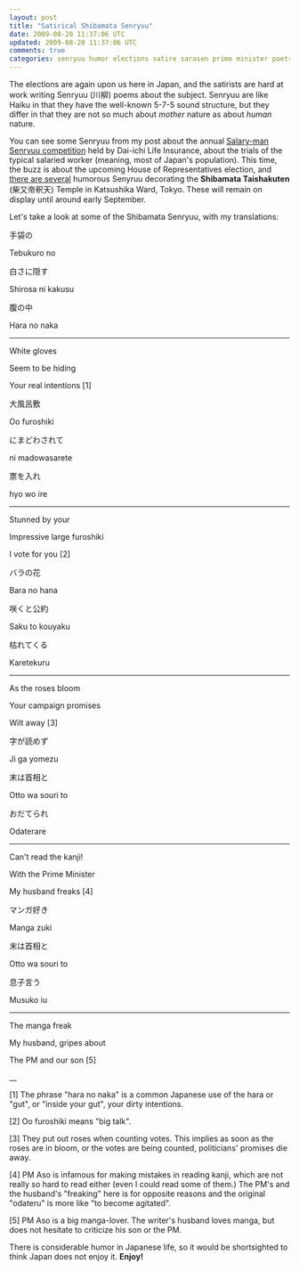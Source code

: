 ```yaml
---           
layout: post
title: "Satirical Shibamata Senryuu"
date: 2009-08-20 11:37:06 UTC
updated: 2009-08-20 11:37:06 UTC
comments: true
categories: senryuu humor elections satire sarasen prime minister poetry
---
```

 

The elections are again upon us here in Japan, and the satirists are hard at work writing Senryuu (川柳) poems about the subject. Senryuu are like Haiku in that they have the well-known 5-7-5 sound structure, but they differ in that they are not so much about _mother_ nature as about _human_ nature. 


You can see some Senryuu from my post about the annual [Salary-man Senryuu competition](http://rick.cogley.info/snapjapan/index.php?id=9131646779081025259) held by Dai-ichi Life Insurance, about the trials of the typical salaried worker (meaning, most of Japan's population). This time, the buzz is about the upcoming House of Representatives election, and [there are several](http://mainichi.jp/select/wadai/news/20090723k0000m040034000c.html) humorous Senyruu decorating the **Shibamata Taishakuten** (柴又帝釈天) Temple in Katsushika Ward, Tokyo. These will remain on display until around early September.


Let's take a look at some of the Shibamata Senryuu, with my translations: 


> 


手袋の


Tebukuro no


白さに隠す


Shirosa ni kakusu


腹の中


Hara no naka 





> 


****


White gloves


Seem to be hiding


Your real intentions [1]








> 


大風呂敷


Oo furoshiki


にまどわされて


ni madowasarete


票を入れ


hyo wo ire





> 


****


Stunned by your


Impressive large furoshiki


I vote for you [2]








> 


バラの花


Bara no hana


咲くと公約


Saku to kouyaku


枯れてくる


Karetekuru





> 


****


As the roses bloom


Your campaign promises


Wilt away [3]








> 


字が読めず


Ji ga yomezu


末は首相と


Otto wa souri to


おだてられ


Odaterare





> 


****


Can't read the kanji!


With the Prime Minister


My husband freaks [4]








> 


マンガ好き


Manga zuki


末は首相と


Otto wa souri to


息子言う


Musuko iu





> 


****


The manga freak


My husband, gripes about


The PM and our son [5]








__


[1] The phrase "hara no naka" is a common Japanese use of the hara or "gut", or "inside your gut", your dirty intentions. 


[2] Oo furoshiki means "big talk". 


[3] They put out roses when counting votes. This implies as soon as the roses are in bloom, or the votes are being counted, politicians' promises die away. 


[4] PM Aso is infamous for making mistakes in reading kanji, which are not really so hard to read either (even I could read some of them.) The PM's and the husband's "freaking" here is for opposite reasons and the original "odateru" is more like "to become agitated".


[5] PM Aso is a big manga-lover. The writer's husband loves manga, but does not hesitate to criticize his son or the PM. 





There is considerable humor in Japanese life, so it would be shortsighted to think Japan does not enjoy it. **Enjoy!**

